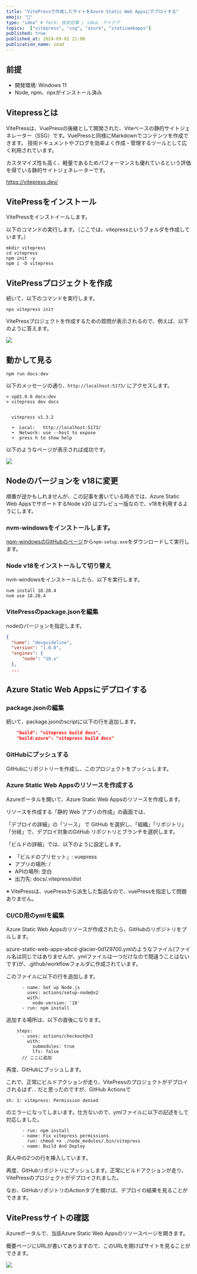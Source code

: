 ```yaml
---
title: "VitePressで作成したサイトをAzure Static Web Appsにデプロイする"
emoji: "📘"
type: "idea" # tech: 技術記事 / idea: アイデア
topics:  ["vitepress", "ssg", "azure", "staticwebapps"]
published: true
published_at: 2024-09-02 21:00
publication_name: zead
---
```


## 前提

- 開発環境: Windows 11
- Node, npm、npxがインストール済み

## Vitepressとは

VitePressは、VuePressの後継として開発された、Viteベースの静的サイトジェネレーター（SSG）です。VuePressと同様にMarkdownでコンテンツを作成できます。
技術ドキュメントやブログを効率よく作成・管理するツールとして広く利用されています。

カスタマイズ性も高く、軽量であるためパフォーマンスも優れているという評価を得ている静的サイトジェネレーターです。

https://vitepress.dev/


## VitePressをインストール

VitePressをインストイールします。

以下のコマンドの実行します。（ここでは、vitepressというフォルダを作成しています。）


```
mkdir vitepress
cd vitepress
npm init -y
npm i -D vitepress
```

## VitePressプロジェクトを作成

続いて、以下のコマンドを実行します。

```
npx vitepress init
```

VitePressプロジェクトを作成するための質問が表示されるので、例えば、以下のように答えます。


![](https://storage.googleapis.com/zenn-user-upload/024a36503a11-20240816.png)

## 動かして見る

```
npm run docs:dev
```

以下のメッセージの通り、`http://localhost:5173/` にアクセスします。

```
> vp@1.0.0 docs:dev
> vitepress dev docs


  vitepress v1.3.2

  ➜  Local:   http://localhost:5173/
  ➜  Network: use --host to expose
  ➜  press h to show help

```

以下のようなページが表示されば成功です。

![](https://storage.googleapis.com/zenn-user-upload/a984453fad86-20240816.png)


## Nodeのバージョンを v18に変更


順番が逆かもしれませんが、この記事を書いている時点では、Azure Static Web AppsでサポートするNode v20 はプレビュー版なので、v18を利用するようにします。

### nvm-windowsをインストールします。

[npm-windowsのGitHubのページ](https://github.com/coreybutler/nvm-windows/releases)から`npm-setup.exe`をダウンロードして実行します。

### Node v18をインストールして切り替え

nvm-windowsをインストールしたら、以下を実行します。

```
nvm install 18.20.4
nvm use 18.20.4
```

### VitePressのpackage.jsonを編集

nodeのバージョンを指定します。

```json
{
  "name": "devguideline",
  "version": "1.0.0",
  "engines": {
      "node": "18.x"
  },
  ...
```


## Azure Static Web Appsにデプロイする

### package.jsonの編集

続いて、package.jsonのscriptに以下の行を追加します。


```json
    "build": "vitepress build docs",
    "build:azure": "vitepress build docs"
```

### GitHubにプッシュする

GitHubにリポジトリーを作成し、このプロジェクトをプッシュします。

### Azure Static Web Appsのリソースを作成する

Azureポータルを開いて、Azure Static Web Appsのリソースを作成します。

リソースを作成する「静的 Web アプリの作成」の画面では、

「デプロイの詳細」の「ソース」 で GitHub を選択し、「組織」「リポジトリ」「分岐」で、デプロイ対象のGitHub リポジトリとブランチを選択します。  

「ビルドの詳細」では、以下のように設定します。

- 「ビルドのプリセット」: vuepress 
- アプリの場所: /
- APIの場所:  空白
- 出力先: docs/.vitepress/dist

※ VitePressは、vuePressから派生した製品なので、vuePressを指定して問題ありません。

### CI/CD用のymlを編集

Azure Static Web Appsのリソースが作成されたら、GitHubのリポジトリをプルします。

azure-static-web-apps-abcd-glacier-0d129700.ymlのようなファイル(ファイル名は同じではありませんが、ymlファイルは一つだけなので間違うことはないです)が、.github/workflowフォルダに作成されています。

このファイルに以下の行を追加します。

```
      - name: Set up Node.js
        uses: actions/setup-node@v2
        with:
          node-version: '18'
      - run: npm install
```

追加する場所は、以下の直後になります。

```
    steps:
      - uses: actions/checkout@v3
        with:
          submodules: true
          lfs: false
      // ここに追加

```

再度、GitHubにプッシュします。

これで、正常にビルドアクションが走り、VitePressのプロジェクトがデプロイされるはず... だと思ったのですが、GitHub Actionsで

```
sh: 1: vitepress: Permission denied
```

のエラーになってしまいます。仕方ないので、ymlファイルに以下の記述をして対応しました。


```
      - run: npm install
      - name: Fix vitepress permissions
        run: chmod +x ./node_modules/.bin/vitepress
      - name: Build And Deploy
```

真ん中の2つの行を挿入しています。

再度、GitHubリポジトリにプッシュします。正常にビルドアクションが走り、VitePressのプロジェクトがデプロイされました。

なお、GitHubリポジトリのActionタブを開けば、デプロイの結果を見ることができます。

## VitePressサイトの確認

Azureポータルで、当該Azure Static Web Appsのリソースページを開きます。

概要ページにURLが書いてありますので、このURLを開けばサイトを見ることができます。


![](https://storage.googleapis.com/zenn-user-upload/a984453fad86-20240816.png)



